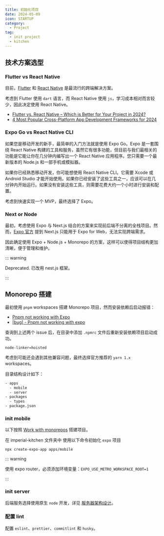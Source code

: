 ```yaml
---
title: 初始化项目
date: 2024-05-09
icon: STARTUP
category:
  - Project
tag:
  - init project
  - kitchen
---
```


## 技术方案选型

### Flutter vs React Native

目前，[Flutter](https://flutter.dev/) 和 [React Native](https://reactnative.dev/) 是最流行的跨端解决方案。

考虑到 Flutter 使用 `dart` 语言，而 React Native 使用 `js`，学习成本相对而言较少，因此决定使用 React Native。

- [Flutter vs. React Native – Which is Better for Your Project in 2024?](https://www.thedroidsonroids.com/blog/flutter-vs-react-native-comparison)
- [4 Most Popular Cross-Platform App Development Frameworks for 2024](https://www.thedroidsonroids.com/blog/top-cross-platform-app-development-frameworks)

### Expo Go vs React Native CLI

如果您是移动开发的新手，最简单的入门方法就是使用 Expo Go。Expo 是一套围绕 React Native 构建的工具和服务，虽然它有很多功能，但目前与我们最相关的功能是它能让你在几分钟内编写出一个 React Native 应用程序。您只需要一个最新版本的 Node.js 和一部手机或模拟器。

如果你已经熟悉移动开发，你可能想使用 React Native CLI。它需要 Xcode 或 Android Studio 才能开始使用。如果你已经安装了这些工具之一，应该可以在几分钟内开始运行。如果没有安装这些工具，则需要花费大约一个小时进行安装和配置。

考虑到快速实现一个 MVP，最终选择了 Expo。

### Next or Node

最初，考虑使用 Expo 与 Next.js 结合的方案来实现前后端不分离的全栈项目。然而，[Expo 官方](https://docs.expo.dev/guides/using-nextjs/) 提到 Next.js 只能用于 Expo for Web，无法实现跨端需求。

因此确定使用 Expo + Node.js + Monorepo 的方案，这样可以使得项目结构更加清晰，便于管理和维护。

::: warning

Deprecated. 已改用 nest.js 框架。

:::

## Monorepo 搭建

最初使用 `pnpm` workspaces 搭建 Monorepo 项目，然而安装依赖后启动报错：

- [Pnpm not working with Expo](https://github.com/expo/expo/issues/22413)
- [[bug] - Pnpm not working with expo](https://github.com/pnpm/pnpm/issues/4286)

查询到上述两个 issue 后，在目录中添加 `.npmrc` 文件后重新安装依赖项目启动成功。

```
node-linker=hoisted
```

考虑到可能还会遇到其他兼容问题，最终选择官方推荐的 `yarn 1.x` workspaces。

目录结构设计如下：

```sh
- apps
  - mobile
  - server
- packages
  - types
- package.json
```

### init mobile

以下按照 [Work with monorepos](https://docs.expo.dev/guides/monorepos/) 搭建项目。

在 imperial-kitchen 文件夹中 使用以下命令初始化 `expo` 项目

```sh
npx create-expo-app apps/mobile
```

::: warning

使用 expo router，必须添加环境变量：`EXPO_USE_METRO_WORKSPACE_ROOT=1`

:::

### init server

后端服务选择使用原生 `node` 开发，详见 [服务器架构设计](./02-server.md)。

### 配置 lint

配置 `eslint`、`prettier`、`commitlint` 和 `husky`。
